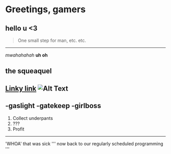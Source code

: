 # Greetings, gamers
hello u <3
---
> One small step for man, etc. etc. 
---
*mwahahahah*
**uh oh**
## the squeaquel
[Linky link](https://www.livemint.com/news/world/queen-elizabeth-died-of-broken-heart-royal-expert-decodes-double-rainbow-11664166452068.html)
![Alt Text](https://c.tenor.com/Er8PJ8x8o3MAAAAC/crab-rave.gif)
---
-gaslight 
-gatekeep
-girlboss
---
1. Collect underpants 
2. ???
3. Profit
---
'WHOA' that was sick
'''
now back to our regularly scheduled programming
'''

